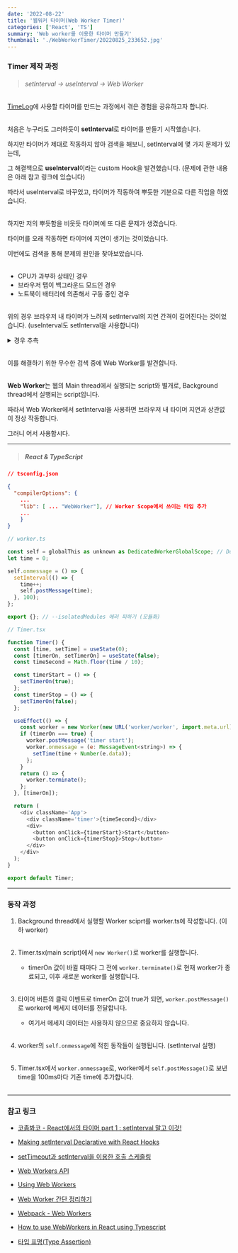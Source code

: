 ```yaml
---
date: '2022-08-22'
title: '웹워커 타이머(Web Worker Timer)'
categories: ['React', 'TS']
summary: 'Web worker를 이용한 타이머 만들기'
thumbnail: './WebWorkerTimer/20220825_233652.jpg'
---
```


### Timer 제작 과정

> ###### setInterval → useInterval → Web Worker

[TimeLog](https://saramkim.github.io/time-log)에 사용할 타이머를 만드는 과정에서 겪은 경험을 공유하고자 합니다.<br></br>

처음은 누구라도 그러하듯이 **setInterval**로 타이머를 만들기 시작했습니다.

하지만 타이머가 제대로 작동하지 않아 검색을 해보니, setInterval에 몇 가지 문제가 있는데,

그 해결책으로 **useInterval**이라는 custom Hook을 발견했습니다. (문제에 관한 내용은 아래 참고 링크에 있습니다)

따라서 useInterval로 바꾸었고, 타이머가 작동하여 뿌듯한 기분으로 다른 작업을 하였습니다.<br></br>

하지만 저의 뿌듯함을 비웃듯 타이머에 또 다른 문제가 생겼습니다.

타이머를 오래 작동하면 타이머에 지연이 생기는 것이었습니다.

이번에도 검색을 통해 문제의 원인을 찾아보았습니다.<br></br>

- CPU가 과부하 상태인 경우
- 브라우저 탭이 백그라운드 모드인 경우
- 노트북이 배터리에 의존해서 구동 중인 경우<br></br>

위의 경우 브라우저 내 타이머가 느려져 setInterval의 지연 간격이 길어진다는 것이었습니다. (useInterval도 setInterval을 사용합니다)

<details>
<summary>경우 추측</summary>

크롬은 메모리가 부족하면 비활성 탭이 절전 되는 기능인, "Automatic tab discarding"이 내장되어 있습니다.

"chrome://flags"에서 Automatic tab discarding을 조절할 수 있었지만 없어졌고,

"chrome://discards"에 접속하면 모든 탭에 Auto Discardable이 활성화 되어 있는 것을 확인할 수 있습니다.

(참고로 Graph탭에서 Web Workers를 확인할 수도 있습니다)

이 기능으로 인해 탭이 절전 됐거나, 다른 내장 기능에 의해 자동으로 백그라운드 모드에 진입해서 지연된 것 같습니다.

</details><br>

이를 해결하기 위한 무수한 검색 중에 Web Worker를 발견합니다.<br></br>

**Web Worker**는 웹의 Main thread에서 실행되는 script와 별개로, Background thread에서 실행되는 script입니다.

따라서 Web Worker에서 setInterval을 사용하면 브라우저 내 타이머 지연과 상관없이 정상 작동합니다.

그러니 어서 사용합시다.

---

> ##### React & TypeScript

```json
// tsconfig.json

{
  "compilerOptions": {
    ...
    "lib": [ ... "WebWorker"], // Worker Scope에서 쓰이는 타입 추가
    ...
    }
}
```

```js
// worker.ts

const self = globalThis as unknown as DedicatedWorkerGlobalScope; // Double assertion
let time = 0;

self.onmessage = () => {
  setInterval(() => {
    time++;
    self.postMessage(time);
  }, 100);
};

export {}; // --isolatedModules 에러 피하기 (모듈화)

```

```js
// Timer.tsx

function Timer() {
  const [time, setTime] = useState(0);
  const [timerOn, setTimerOn] = useState(false);
  const timeSecond = Math.floor(time / 10);

  const timerStart = () => {
    setTimerOn(true);
  };
  const timerStop = () => {
    setTimerOn(false);
  };

  useEffect(() => {
    const worker = new Worker(new URL('worker/worker', import.meta.url)); // webpack5 이후 용법
    if (timerOn === true) {
      worker.postMessage('timer start');
      worker.onmessage = (e: MessageEvent<string>) => {
        setTime(time + Number(e.data));
      };
    }
    return () => {
      worker.terminate();
    };
  }, [timerOn]);

  return (
    <div className='App'>
      <div className='timer'>{timeSecond}</div>
      <div>
        <button onClick={timerStart}>Start</button>
        <button onClick={timerStop}>Stop</button>
      </div>
    </div>
  );
}

export default Timer;
```

---

### 동작 과정

1. Background thread에서 실행할 Worker sciprt를 worker.ts에 작성합니다. (이하 worker)<br></br>

2. Timer.tsx(main script)에서 `new Worker()`로 worker를 실행합니다.

   - timerOn 값이 바뀔 때마다 그 전에 `worker.terminate()`로 현재 worker가 종료되고, 이후 새로운 worker를 실행합니다.<br></br>

3. 타이머 버튼의 클릭 이벤트로 timerOn 값이 true가 되면, `worker.postMessage()`로 worker에 메세지 데이터를 전달합니다.

   - 여기서 메세지 데이터는 사용하지 않으므로 중요하지 않습니다.<br></br>

4. worker의 `self.onmessage`에 적힌 동작들이 실행됩니다. (setInterval 실행)<br></br>

5. Timer.tsx에서 `worker.onmessage`로, worker에서 `self.postMessage()`로 보낸 time을 100ms마다 기존 time에 추가합니다.<br></br>

---

### 참고 링크

- [코좀봐코 - React에서의 타이머 part 1 : setInterval 말고 이것!](https://www.youtube.com/watch?v=2tUdyY5uBSw)

- [Making setInterval Declarative with React Hooks](https://overreacted.io/making-setinterval-declarative-with-react-hooks/)

- [setTimeout과 setInterval을 이용한 호출 스케줄링](https://ko.javascript.info/settimeout-setinterval)

- [Web Workers API](https://developer.mozilla.org/en-US/docs/Web/API/Web_Workers_API)

- [Using Web Workers](https://developer.mozilla.org/en-US/docs/Web/API/Web_Workers_API/Using_web_workers)

- [Web Worker 간단 정리하기](https://pks2974.medium.com/web-worker-%EA%B0%84%EB%8B%A8-%EC%A0%95%EB%A6%AC%ED%95%98%EA%B8%B0-4ec90055aa4d)

- [Webpack - Web Workers](https://webpack.kr/guides/web-workers/)

- [How to use WebWorkers in React using Typescript](https://stackoverflow.com/questions/60695105/how-to-use-webworkers-in-react-using-typescript)

- [타입 표명(Type Assertion)](https://radlohead.gitbook.io/typescript-deep-dive/type-system/type-assertion)
